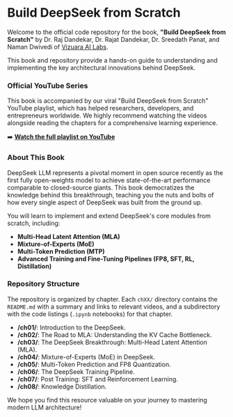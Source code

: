 # Build DeepSeek from Scratch

Welcome to the official code repository for the book, **"Build DeepSeek from Scratch"** by Dr. Raj Dandekar, Dr. Rajat Dandekar, Dr. Sreedath Panat, and Naman Dwivedi of [Vizuara AI Labs](https://home.vizuara.ai/).

This book and repository provide a hands-on guide to understanding and implementing the key architectural innovations behind DeepSeek.

### Official YouTube Series

This book is accompanied by our viral "Build DeepSeek from Scratch" YouTube playlist, which has helped researchers, developers, and entrepreneurs worldwide. We highly recommend watching the videos alongside reading the chapters for a comprehensive learning experience.

➡️ **[Watch the full playlist on YouTube](https://www.youtube.com/playlist?list=PLPTV0NXA_ZSiOpKKlHCyOq9lnp-dLvlms)**

### About This Book

DeepSeek LLM represents a pivotal moment in open source recently as the first fully open-weights model to achieve state-of-the-art performance comparable to closed-source giants. This book democratizes the knowledge behind this breakthrough, teaching you the nuts and bolts of how every single aspect of DeepSeek was built from the ground up.

You will learn to implement and extend DeepSeek's core modules from scratch, including:

- **Multi-Head Latent Attention (MLA)**
- **Mixture-of-Experts (MoE)**
- **Multi-Token Prediction (MTP)**
- **Advanced Training and Fine-Tuning Pipelines (FP8, SFT, RL, Distillation)**

### Repository Structure

The repository is organized by chapter. Each `chXX/` directory contains the `README.md` with a summary and links to relevant videos, and a subdirectory with the code listings (`.ipynb` notebooks) for that chapter.

- **/ch01/**: Introduction to the DeepSeek.
- **/ch02/**: The Road to MLA: Understanding the KV Cache Bottleneck.
- **/ch03/**: The DeepSeek Breakthrough: Multi-Head Latent Attention (MLA).
- **/ch04/**: Mixture-of-Experts (MoE) in DeepSeek.
- **/ch05/**: Multi-Token Prediction and FP8 Quantization.
- **/ch06/**: The DeepSeek Training Pipeline.
- **/ch07/**: Post Training: SFT and Reinforcement Learning.
- **/ch08/**: Knowledge Distillation.

We hope you find this resource valuable on your journey to mastering modern LLM architecture!
